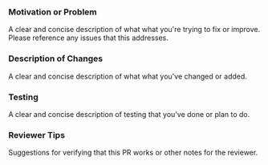 <!--
Thanks for contributing a pull request! Please try to provide as much detail as possible to help the reviewer understand your work.
You can also add the appropriate labels to describe the topic of the pull request and the type of changes you're making.
-->

### Motivation or Problem
A clear and concise description of what what you're trying to fix or improve. Please reference any issues that this addresses.

### Description of Changes
A clear and concise description of what what you've changed or added.

### Testing
A clear and concise description of testing that you've done or plan to do.

### Reviewer Tips
Suggestions for verifying that this PR works or other notes for the reviewer.

<!--
Checklist before submission:
 - Have you added appropriate unit tests?
 - Have you checked that all unit tests pass?
 - Is your code commented and understandable?
 - Have you updated related documentation?
 - Are the commits logically organized and informative?
 - Is your branch up to date with master?
-->
